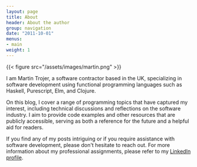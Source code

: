 ```yaml
---
layout: page
title: About
header: About the author
group: navigation
date: "2011-10-01"
menus:
- main
weight: 1
---
```


{{< figure src="/assets/images/martin.png" >}}

I am Martin Trojer, a software contractor based in the UK, specializing in software development using functional programming languages such as Haskell, Purescript, Elm, and Clojure.

On this blog, I cover a range of programming topics that have captured my interest, including technical discussions and reflections on the software industry. I aim to provide code examples and other resources that are publicly accessible, serving as both a reference for the future and a helpful aid for readers.

If you find any of my posts intriguing or if you require assistance with software development, please don't hesitate to reach out. For more information about my professional assignments, please refer to my [LinkedIn profile](http://uk.linkedin.com/in/martintrojer).
